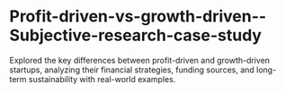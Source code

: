 # Profit-driven-vs-growth-driven--Subjective-research-case-study
Explored the key differences between profit-driven and growth-driven startups, analyzing their financial strategies, funding sources, and long-term sustainability with real-world examples.

